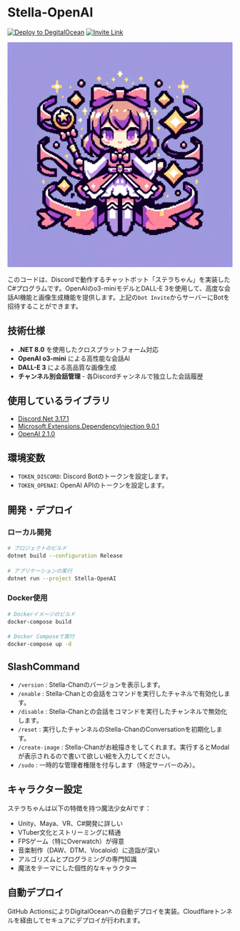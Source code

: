 # Stella-OpenAI

[![Deploy to DegitalOcean](https://github.com/yahagi-day/Stella-OpenAI/actions/workflows/main.yml/badge.svg)](https://github.com/yahagi-day/Stella-OpenAI/actions/workflows/main.yml)
<a href="https://discord.com/api/oauth2/authorize?client_id=1086013762210893917&permissions=395328&scope=bot"><img alt="Invite Link" src="https://img.shields.io/badge/bot-invite-blueviolet"></a>

<img width="600" alt="Stella-Chan-Icon" src="image/ステラちゃん.png"></img>

このコードは、Discordで動作するチャットボット「ステラちゃん」を実装したC#プログラムです。OpenAIのo3-miniモデルとDALL-E 3を使用して、高度な会話AI機能と画像生成機能を提供します。上記の`bot Invite`からサーバーにBotを招待することができます。

## 技術仕様
- **.NET 8.0** を使用したクロスプラットフォーム対応
- **OpenAI o3-mini** による高性能な会話AI
- **DALL-E 3** による高品質な画像生成
- **チャンネル別会話管理** - 各Discordチャンネルで独立した会話履歴

## 使用しているライブラリ
- [Discord.Net 3.17.1](https://www.nuget.org/packages/Discord.Net/3.17.1)
- [Microsoft.Extensions.DependencyInjection 9.0.1](https://www.nuget.org/packages/Microsoft.Extensions.DependencyInjection/9.0.1)
- [OpenAI 2.1.0](https://www.nuget.org/packages/OpenAI/2.1.0)

## 環境変数
- `TOKEN_DISCORD`: Discord Botのトークンを設定します。
- `TOKEN_OPENAI`: OpenAI APIのトークンを設定します。

## 開発・デプロイ

### ローカル開発
```bash
# プロジェクトのビルド
dotnet build --configuration Release

# アプリケーションの実行
dotnet run --project Stella-OpenAI
```

### Docker使用
```bash
# Dockerイメージのビルド
docker-compose build

# Docker Composeで実行
docker-compose up -d
```

## SlashCommand
- `/version` : Stella-Chanのバージョンを表示します。
- `/enable` : Stella-Chanとの会話をコマンドを実行したチャネルで有効化します。
- `/disable` : Stella-Chanとの会話をコマンドを実行したチャンネルで無効化します。
- `/reset` : 実行したチャンネルのStella-ChanのConversationを初期化します。
- `/create-image` : Stella-Chanがお絵描きをしてくれます。実行するとModalが表示されるので書いて欲しい絵を入力してください。
- `/sudo` : 一時的な管理者権限を付与します（特定サーバーのみ）。

## キャラクター設定
ステラちゃんは以下の特徴を持つ魔法少女AIです：
- Unity、Maya、VR、C#開発に詳しい
- VTuber文化とストリーミングに精通
- FPSゲーム（特にOverwatch）が得意
- 音楽制作（DAW、DTM、Vocaloid）に造詣が深い
- アルゴリズムとプログラミングの専門知識
- 魔法をテーマにした個性的なキャラクター

## 自動デプロイ
GitHub ActionsによりDigitalOceanへの自動デプロイを実装。Cloudflareトンネルを経由してセキュアにデプロイが行われます。
